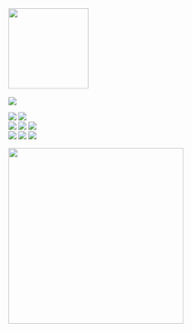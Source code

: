 <img align=center width="160" src="https://github.com/lkdcode/lkdcode/assets/110602069/68ff6938-7c11-402d-91a3-61123c2748f3" />

<br>
<br>
<img src="https://skillicons.dev/icons?i=java,spring,postman&perline=3" />
<p> 
<a href="https://velog.io/@lkdcode" target="_blank"><img src="https://img.shields.io/badge/-Velog-20C997?style=flat-square&logo=velog&logoColor=white"/></a>
<img src="http://mazassumnida.wtf/api/mini/generate_badge?boj=dlrlejr1" />
<br>
<img src="https://img.shields.io/badge/MySQL-4479A1?style=flat&logo=MySQL&logoColor=white" />   
<img src="https://img.shields.io/badge/MariaDB-003545?style=flat&logo=MariaDB&logoColor=white" /> 
<img src="https://img.shields.io/badge/Oracle%20SQL-F80000?style=flat&logo=Oracle&logoColor=white" />
<br>
<img src="https://img.shields.io/badge/HTML5-E34F26?style=flat&logo=HTML5&logoColor=white" />
<img src="https://img.shields.io/badge/CSS3-1572B6?style=flat&logo=CSS3&logoColor=white" />
<img src="https://img.shields.io/badge/JavaScript-f7df1e?style=flat&logo=JavaScript&logoColor=white" />
</p>
<p>

</p>

<img align="left" width="350" src="https://github-readme-stats.vercel.app/api?username=lkdcode&theme=cobalt2&show_icons=true"/>




<!-- <img align=center width="160" src="https://github.com/lkdcode/lkdcode/assets/110602069/3c07189e-d88a-432c-a2b5-088cc953e2bd" /> -->

<!--     <img src="https://img.shields.io/badge/java-%23ED8B00.svg?style=for-the-badge&logo=java&logoColor=white"/>
    <img src="https://img.shields.io/badge/springboot-%236DB33F.svg?style=for-the-badge&logo=springboot&logoColor=white"/>
    <img src="https://img.shields.io/badge/Postman-FF6C37?style=for-the-badge&logo=postman&logoColor=white"/> -->
